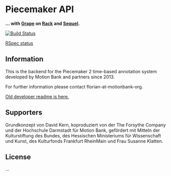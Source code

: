 # Piecemaker API

__... with [Grape](https://github.com/intridea/grape) on [Rack](http://rack.github.io/) and [Sequel](https://github.com/jeremyevans/sequel).__

[![Build Status](https://travis-ci.org/motionbank/piecemaker2-api.png?branch=master)](https://travis-ci.org/motionbank/piecemaker2-api)  

[RSpec status](http://htmlpreview.github.io/?https://raw.github.com/motionbank/piecemaker2-api/master/docs/rspec.html)

## Information

This is the backend for the Piecemaker 2 time-based annotation system developed by Motion Bank and partners since 2013.

For further information please contact florian-at-motionbank-org.

[Old developer readme is here.](readme-dev.md)

 ## Supporters
 
 Grundkonzept von David Kern, koproduziert von der The Forsythe Company und der Hochschule Darmstadt für Motion Bank, gefördert mit Mitteln der Kulturstiftung des Bundes, des Hessischen Ministeriums für Wissenschaft und Kunst, des Kulturfonds Frankfurt RheinMain und Frau Susanne Klatten.
 
 ## License
 
 ...